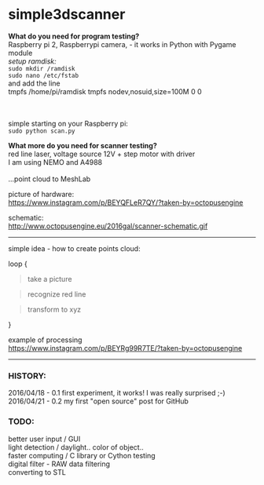 # simple3dscanner
<b>What do you need for program testing?</b><br /> 
Raspberry pi 2, Raspberrypi camera, - it works in Python with Pygame module<br /> 
<i>setup ramdisk:</i><br />
<code>sudo mkdir /ramdisk</code><br /> 
<code>sudo nano /etc/fstab</code><br />
and add the line<br />
tmpfs /home/pi/ramdisk tmpfs nodev,nosuid,size=100M 0 0<br /> 
<br />


<br />
simple starting on your Raspberry pi:<br />
<code>sudo python scan.py</code><br />

<b>What more do you need for scanner testing?</b><br /> 
red line laser, voltage source 12V + step motor with driver<br /> 
I am using NEMO and A4988<br />  
...point cloud to MeshLab

picture of hardware:<br /> 
https://www.instagram.com/p/BEYQFLeR7QY/?taken-by=octopusengine

schematic:<br /> 
http://www.octopusengine.eu/2016gal/scanner-schematic.gif

<hr /> 
simple idea - how to create points cloud:

loop {

  > take a picture 

  > recognize red line

  > transform to xyz
  
  }

 example of processing<br /> 
  https://www.instagram.com/p/BEYRg99R7TE/?taken-by=octopusengine

<hr />
<h3>HISTORY:</h3> 

 2016/04/18 - 0.1 first experiment, it works! I was really surprised ;-)<br /> 
 2016/04/21 - 0.2 my first "open source" post for GitHub 
 
 
<h3>TODO:</h3>

 better user input / GUI<br /> 
 light detection / daylight.. color of object..<br /> 
 faster computing / C library or Cython testing<br /> 
 digital filter - RAW data filtering<br /> 
 converting to STL<br /> 
 
  
